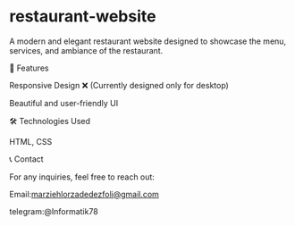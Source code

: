 # restaurant-website
A modern and elegant restaurant website designed to showcase the menu, services, and ambiance of the restaurant.

🚀 Features

Responsive Design ❌ (Currently designed only for desktop)

Beautiful and user-friendly UI

🛠 Technologies Used

HTML, CSS

📞 Contact

For any inquiries, feel free to reach out:



Email:marziehlorzadedezfoli@gmail.com



telegram:@Informatik78



